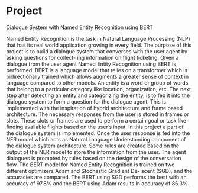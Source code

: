 # Project

Dialogue System with Named Entity Recognition using BERT


Named Entity Recognition is the task in Natural Language Processing (NLP) that has its real world application growing in every field. The purpose of this project is to build a dialogue system that converses with the user agent by asking questions for collect-
ing information on flight ticketing. Given a dialogue
from the user agent Named Entity Recognition using BERT is performed. BERT is a language model
that relies on a transformer which is bidirectionally
trained which allows augments a greater sense of context in language compared to other models. An entity
is a word or group of words that belong to a particular category like location, organization, etc. The next
step after detecting an entity and categorizing the entity, is to fed it into the dialogue system to form a
question for the dialogue agent. This is implemented
with the inspiration of hybrid architecture and frame
based architecture. The necessary responses from
the user is stored in frames or slots. These slots or
frames are used to perform a certain goal or task like
finding available flights based on the user’s input. In
this project a part of the dialogue system is implemented. Once the user response is fed into the NER
model which acts as Natural Language Understanding component of the dialogue system architecture.
Some rules are created based on the output of the
NER model to store the information from the user.
The agent dialogues is prompted by rules based on
the design of the conversation flow. The BERT model
for Named Entity Recognition is trained on two different optimizers Adam and Stochastic Gradient De-
scent (SGD), and the accuracies are compared. The
BERT using SGD performs the best with an accuracy of 97.8% and the BERT using Adam results in
accuracy of 86.3% .
